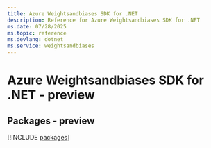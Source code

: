 ```yaml
---
title: Azure Weightsandbiases SDK for .NET
description: Reference for Azure Weightsandbiases SDK for .NET
ms.date: 07/28/2025
ms.topic: reference
ms.devlang: dotnet
ms.service: weightsandbiases
---
```

# Azure Weightsandbiases SDK for .NET - preview
## Packages - preview
[!INCLUDE [packages](weightsandbiases-index.md)]